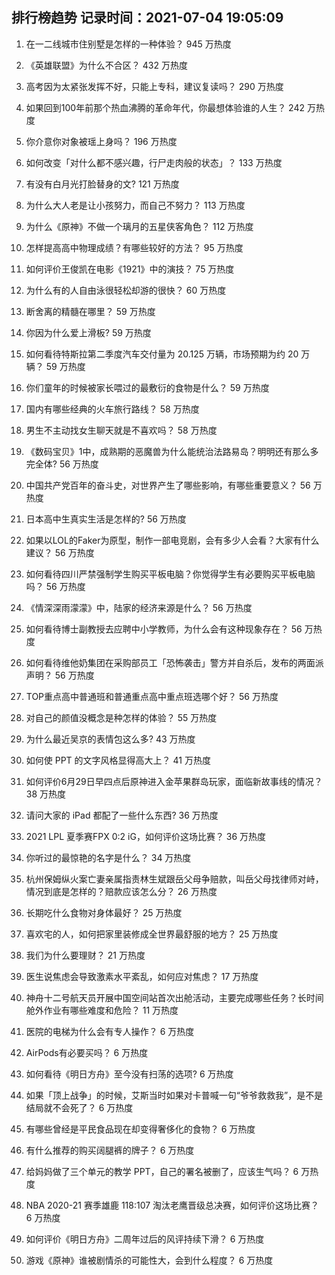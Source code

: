 
## 排行榜趋势 记录时间：2021-07-04 19:05:09
  
  1. 在一二线城市住别墅是怎样的一种体验？ 945 万热度
    
  2. 《英雄联盟》为什么不合区？ 432 万热度
    
  3. 高考因为太紧张发挥不好，只能上专科，建议复读吗？ 290 万热度
    
  4. 如果回到100年前那个热血沸腾的革命年代，你最想体验谁的人生？ 242 万热度
    
  5. 你介意你对象被瑶上身吗？ 196 万热度
    
  6. 如何改变「对什么都不感兴趣，行尸走肉般的状态」？ 133 万热度
    
  7. 有没有白月光打脸替身的文? 121 万热度
    
  8. 为什么大人老是让小孩努力，而自己不努力？ 113 万热度
    
  9. 为什么《原神》不做一个璃月的五星侠客角色？ 112 万热度
    
  10. 怎样提高高中物理成绩？有哪些较好的方法？ 95 万热度
    
  11. 如何评价王俊凯在电影《1921》中的演技？ 75 万热度
    
  12. 为什么有的人自由泳很轻松却游的很快？ 60 万热度
    
  13. 断舍离的精髓在哪里？ 59 万热度
    
  14. 你因为什么爱上滑板? 59 万热度
    
  15. 如何看待特斯拉第二季度汽车交付量为 20.125 万辆，市场预期为约 20 万辆？ 59 万热度
    
  16. 你们童年的时候被家长喂过的最敷衍的食物是什么？ 59 万热度
    
  17. 国内有哪些经典的火车旅行路线？ 58 万热度
    
  18. 男生不主动找女生聊天就是不喜欢吗？ 58 万热度
    
  19. 《数码宝贝》1中，成熟期的恶魔兽为什么能统治法路易岛？明明还有那么多完全体? 56 万热度
    
  20. 中国共产党百年的奋斗史，对世界产生了哪些影响，有哪些重要意义？ 56 万热度
    
  21. 日本高中生真实生活是怎样的? 56 万热度
    
  22. 如果以LOL的Faker为原型，制作一部电竞剧，会有多少人会看？大家有什么建议？ 56 万热度
    
  23. 如何看待四川严禁强制学生购买平板电脑？你觉得学生有必要购买平板电脑吗？ 56 万热度
    
  24. 《情深深雨濛濛》中，陆家的经济来源是什么？ 56 万热度
    
  25. 如何看待博士副教授去应聘中小学教师，为什么会有这种现象存在？ 56 万热度
    
  26. 如何看待维他奶集团在采购部员工「恐怖袭击」警方并自杀后，发布的两面派声明？ 56 万热度
    
  27. TOP重点高中普通班和普通重点高中重点班选哪个好？ 56 万热度
    
  28. 对自己的颜值没概念是种怎样的体验？ 55 万热度
    
  29. 为什么最近吴京的表情包这么多? 43 万热度
    
  30. 如何使 PPT 的文字风格显得高大上？ 41 万热度
    
  31. 如何评价6月29日早四点后原神进入金苹果群岛玩家，面临新故事线的情况？ 38 万热度
    
  32. 请问大家的 iPad 都配了一些什么东西? 36 万热度
    
  33. 2021 LPL 夏季赛FPX 0:2 iG，如何评价这场比赛？ 36 万热度
    
  34. 你听过的最惊艳的名字是什么？ 34 万热度
    
  35. 杭州保姆纵火案亡妻亲属指责林生斌跟岳父母争赔款，叫岳父母找律师对峙，情况到底是怎样的？赔款应该怎么分？ 26 万热度
    
  36. 长期吃什么食物对身体最好？ 25 万热度
    
  37. 喜欢宅的人，如何把家里装修成全世界最舒服的地方？ 25 万热度
    
  38. 我们为什么要理财？ 21 万热度
    
  39. 医生说焦虑会导致激素水平紊乱，如何应对焦虑？ 17 万热度
    
  40. 神舟十二号航天员开展中国空间站首次出舱活动，主要完成哪些任务？长时间舱外作业有哪些难度和危险？ 11 万热度
    
  41. 医院的电梯为什么会有专人操作？ 6 万热度
    
  42. AirPods有必要买吗？ 6 万热度
    
  43. 如何看待《明日方舟》至今没有扫荡的选项? 6 万热度
    
  44. 如果「顶上战争」的时候，艾斯当时如果对卡普喊一句“爷爷救救我”，是不是结局就不会死了？ 6 万热度
    
  45. 有哪些曾经是平民食品现在却变得奢侈化的食物？ 6 万热度
    
  46. 有什么推荐的购买阔腿裤的牌子？ 6 万热度
    
  47. 给妈妈做了三个单元的教学 PPT，自己的署名被删了，应该生气吗？ 6 万热度
    
  48. NBA 2020-21 赛季雄鹿 118:107 淘汰老鹰晋级总决赛，如何评价这场比赛？ 6 万热度
    
  49. 如何评价《明日方舟》二周年过后的风评持续下滑？ 6 万热度
    
  50. 游戏《原神》谁被剧情杀的可能性大，会到什么程度？ 6 万热度
    